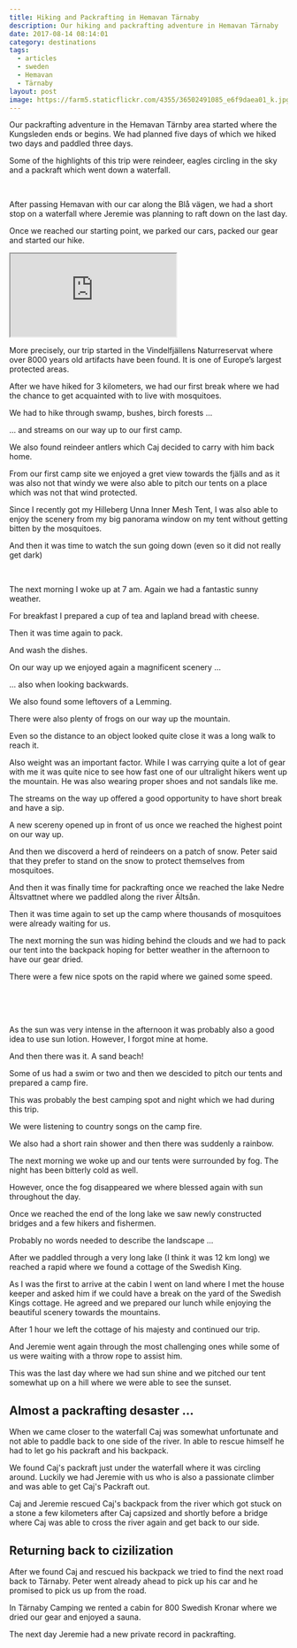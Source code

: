 ```yaml
---
title: Hiking and Packrafting in Hemavan Tärnaby
description: Our hiking and packrafting adventure in Hemavan Tärnaby
date: 2017-08-14 08:14:01
category: destinations
tags:
  - articles
  - sweden
  - Hemavan
  - Tärnaby
layout: post
image: https://farm5.staticflickr.com/4355/36502491085_e6f9daea01_k.jpg
---
```


Our packrafting adventure in the Hemavan Tärnby area started where the Kungsleden ends or begins. We had planned five days of which we hiked two days and paddled three days.

Some of the highlights of this trip were reindeer, eagles circling in the sky and a packraft which went down a waterfall.

<amp-img src="https://farm5.staticflickr.com/4355/36502491085_e6f9daea01_k.jpg" width="2048" height="1365" alt="Hiking and Packrafting Hemavan Tärnaby" layout="responsive"></amp-img>
<br>
<!--more-->

After passing Hemavan with our car along the Blå vägen, we had a short stop on a waterfall where Jeremie was planning to raft down on the last day.

Once we reached our starting point, we parked our cars, packed our gear and started our hike.

<div class="embed-responsive embed-responsive-16by9">
  <iframe class="embed-responsive-item" src="https://www.youtube.com/embed/gz9k7PcFn_o"></iframe>
</div>

More precisely, our trip started in the Vindelfjällens Naturreservat where over 8000 years old artifacts have been found. It is one of Europe’s largest protected areas.

<amp-img src="https://farm5.staticflickr.com/4390/35693694253_9c7839d6c7_k.jpg" width="2048" height="1365" alt="Vindelfjällens Naturreservat hiking" layout="responsive"></amp-img>

After we have hiked for 3 kilometers, we had our first break where we had the chance to get acquainted with to live with mosquitoes.

<amp-img src="https://farm5.staticflickr.com/4402/35693686643_6361a087ec_k.jpg" width="2048" height="1119" alt="Hiking and Vindelfjällens hiking break" layout="responsive"></amp-img>

We had to hike through swamp, bushes, birch forests ...

<amp-img src="https://farm5.staticflickr.com/4343/35693636023_d0c3d4abb5_k.jpg" width="2048" height="1124" alt="Hiking Hemavan Tärnaby" layout="responsive"></amp-img>

 ... and streams on our way up to our first camp.

<amp-img src="https://farm5.staticflickr.com/4354/35693728723_4ee00fa598_k.jpg" width="2048" height="1365" alt="Crossing a river hemavan tärnby hiking" layout="responsive"></amp-img>

We also found reindeer antlers which Caj decided to carry with him back home.

<amp-img src="https://farm5.staticflickr.com/4367/35693610643_ade0a64255_k.jpg" width="2048" height="1071" alt="Reindeer Antlers Hemavan Tärnaby" layout="responsive"></amp-img>

From our first camp site we enjoyed a gret view towards the fjälls and as it was also not that windy we were also able to pitch our tents on a place which was not that wind protected.

<amp-img src="https://farm5.staticflickr.com/4394/35667610054_5cc6fada94_k.jpg" width="2048" height="858" alt="Camp Hiking Hemavan Tärnaby" layout="responsive"></amp-img>

Since I recently got my Hilleberg Unna Inner Mesh Tent, I was also able to enjoy the scenery from my big panorama window on my tent without getting bitten by the mosquitoes.

<amp-img src="https://farm5.staticflickr.com/4419/36502512145_1991b2ab30_k.jpg" width="2048" height="1365" alt="Hilleberg Unna Hemavan Tärnaby" layout="responsive"></amp-img>

And then it was time to watch the sun going down (even so it did not really get dark)

<amp-img src="https://farm5.staticflickr.com/4442/35667608044_4f8fd90c83_k.jpg" width="2048" height="751" alt="Sunset Hemavan Tärnaby" layout="responsive"></amp-img>
<br>
<amp-img src="https://farm5.staticflickr.com/4393/36502510075_3918663192_k.jpg" width="2048" height="936" alt="Sunset Hemavan Tärnaby" layout="responsive"></amp-img>

The next morning I woke up at 7 am. Again we had a fantastic sunny weather.

<amp-img src="https://farm5.staticflickr.com/4405/36105715240_73a682a7b5_k.jpg" width="2048" height="1365" alt="Sunrise Hemavan Tärnaby Hilleberg Unna Inner Mesh" layout="responsive"></amp-img>

For breakfast I prepared a cup of tea and lapland bread with cheese.

<amp-img src="https://farm5.staticflickr.com/4426/35667567884_429f43c421_k.jpg" width="2048" height="1365" alt="lapland bread Kupilka mug" layout="responsive"></amp-img>

Then it was time again to pack.

<amp-img src="https://farm5.staticflickr.com/4338/35693633393_27fd7e383d_k.jpg" width="2048" height="805" alt="Hilleberg Unna Inner Mesh Tent" layout="responsive"></amp-img>

And wash the dishes.

<amp-img src="https://farm5.staticflickr.com/4414/36105606890_fa65818a05_k.jpg" width="2048" height="1365" alt="washing camping dishes" layout="responsive"></amp-img>

On our way up we enjoyed again a magnificent scenery ...

<amp-img src="https://farm5.staticflickr.com/4336/36502497825_4a59865904_k.jpg" width="2048" height="1163" alt="hiking Hemavan Tärnaby" layout="responsive"></amp-img>

... also when looking backwards.

<amp-img src="https://farm5.staticflickr.com/4425/36105728500_9dbd3b9eaa_k.jpg" width="2048" height="1058" alt="Scenery Hemavan Tärnaby mountains" layout="responsive"></amp-img>

We also found some leftovers of a Lemming.

<amp-img src="https://farm5.staticflickr.com/4413/36105727620_b10affcb29_k.jpg" width="2048" height="1126" alt="Lemmings skeleton Vindelfjällens" layout="responsive"></amp-img>

There were also plenty of frogs on our way up the mountain.

<amp-img src="https://farm5.staticflickr.com/4407/35667603364_1e5a2500ef_k.jpg" width="2048" height="956" alt="Frog Vindelfjällens" layout="responsive"></amp-img>

Even so the distance to an object looked quite close it was a long walk to reach it.

<amp-img src="https://farm5.staticflickr.com/4369/35667605634_b4838ef318_k.jpg" width="2048" height="872" alt="Hiking Fjäll Hemavan Tärnaby" layout="responsive"></amp-img>

Also weight was an important factor. While I was carrying quite a lot of gear with me it was quite nice to see how fast one of our ultralight hikers went up the mountain. He was also wearing proper shoes and not sandals like me.

<amp-img src="https://farm5.staticflickr.com/4331/36365215431_21b27d70ad_k.jpg" width="2048" height="1134" alt="Hiking and Packrafting Hemavan Tärnaby" layout="responsive"></amp-img>

The streams on the way up offered a good opportunity to have short break and have a sip.

<amp-img src="https://farm5.staticflickr.com/4343/36105637270_2c82aaf525_k.jpg" width="2048" height="868" alt="drinking water hiking sweden from river" layout="responsive"></amp-img>

A new scereny opened up in front of us once we reached the highest point on our way up.

<amp-img src="https://farm5.staticflickr.com/4419/36365226481_65f2e424db_k.jpg" width="2048" height="1107" alt="Hiking and Packrafting Hemavan Tärnaby" layout="responsive"></amp-img>

And then we discoverd a herd of reindeers on a patch of snow. Peter said that they prefer to stand on the snow to protect themselves from mosquitoes.

<amp-img src="https://farm5.staticflickr.com/4363/36365225371_5b4cd13d59_k.jpg" width="2048" height="1128" alt="Reindeers glacier snow Hemavan Tärnaby" layout="responsive"></amp-img>

And then it was finally time for packrafting once we reached the lake Nedre Ältsvattnet where we paddled along the river Ältsån.

<amp-img src="https://farm5.staticflickr.com/4351/36502477225_672ebeba87_k.jpg" width="2048" height="923" alt="Ältsån river Packrafting Hemavan Tärnaby" layout="responsive"></amp-img>

Then it was time again to set up the camp where thousands of mosquitoes were already waiting for us.

<amp-img src="https://farm5.staticflickr.com/4407/36502476305_f1875fb42c_k.jpg" width="2048" height="881" alt="Camping Hemavan Tärnaby" layout="responsive"></amp-img>

The next morning the sun was hiding behind the clouds and we had to pack our tent into the backpack hoping for better weather in the afternoon to have our gear dried.

<amp-img src="https://farm5.staticflickr.com/4400/35667560684_8807966e11_k.jpg" width="2048" height="930" alt="packrafting Hemavan Tärnaby" layout="responsive"></amp-img>

There were a few nice spots on the rapid where we gained some speed.

<amp-img src="https://farm5.staticflickr.com/4361/36365209111_3b9089b361_k.jpg" width="2048" height="996" alt="rapid packrafting Hemavan Tärnaby" layout="responsive"></amp-img>
<br>
<amp-img src="https://farm5.staticflickr.com/4437/35693628623_f80def20cf_k.jpg" width="2048" height="823" alt="rapid packrafting Hemavan Tärnaby" layout="responsive"></amp-img>
<br>
<amp-img src="https://farm5.staticflickr.com/4384/36105601570_1c5f514e41_k.jpg" width="2048" height="934" alt="rapid packrafting Hemavan Tärnaby" layout="responsive"></amp-img>
<br>
<amp-img src="https://farm5.staticflickr.com/4361/36105650000_d52c90a690_k.jpg" width="2048" height="955" alt="rapid packrafting Hemavan Tärnaby" layout="responsive"></amp-img>

As the sun was very intense in the afternoon it was probably also a good idea to use sun lotion. However, I forgot mine at home.

<amp-img src="https://farm5.staticflickr.com/4375/36365182661_2e3bff6e4a_k.jpg" width="2048" height="999" alt="Packrafting Hemavan Tärnaby" layout="responsive"></amp-img>

And then there was it. A sand beach!

<amp-img src="https://farm5.staticflickr.com/4358/35693645943_64e5221d63_k.jpg" width="2048" height="1208" alt="Hemavan Tärnaby sand beach lake" layout="responsive"></amp-img>

Some of us had a swim or two and then we descided to pitch our tents and prepared a camp fire.

<amp-img src="https://farm5.staticflickr.com/4345/36105599990_eabf436bec_k.jpg" width="2048" height="982" alt="Hemavan Tärnaby sand beach lake" layout="responsive"></amp-img>

This was probably the best camping spot and night which we had during this trip.

<amp-img src="https://farm5.staticflickr.com/4441/35693627413_1a9d2cf8b9_k.jpg" width="2048" height="975" alt="Hemavan Tärnaby sand beach lake camping" layout="responsive"></amp-img>

We were listening to country songs on the camp fire.

<amp-img src="https://farm5.staticflickr.com/4411/35693625593_db517f0fde_k.jpg" width="2048" height="1266" alt="Hemavan Tärnaby sand beach lake camping" layout="responsive"></amp-img>

We also had a short rain shower and then there was suddenly a rainbow.

<amp-img src="https://farm5.staticflickr.com/4426/36105615360_4450a7bac9_k.jpg" width="2048" height="875" alt="Hemavan Tärnaby rainbow" layout="responsive"></amp-img>

The next morning we woke up and our tents were surrounded by fog. The night has been bitterly cold as well.

<amp-img src="https://farm5.staticflickr.com/4432/36105614080_3340e9265a_k.jpg" width="2048" height="1070" alt="Hemavan Tärnaby lake fog" layout="responsive"></amp-img>

However, once the fog disappeared we where blessed again with sun throughout the day.

<amp-img src="https://farm5.staticflickr.com/4348/36105704350_2bbd87e19a_k.jpg" width="2048" height="808" alt="Hemavan Tärnaby lake fog" layout="responsive"></amp-img>

Once we reached the end of the long lake we saw newly constructed bridges and a few hikers and fishermen.

<amp-img src="https://farm5.staticflickr.com/4364/36502530165_075c5abe1a_k.jpg" width="2048" height="745" alt="Hemavan Tärnaby lake fog" layout="responsive"></amp-img>

Probably no words needed to describe the landscape ...

<amp-img src="https://farm5.staticflickr.com/4359/36365271781_1087606da4_k.jpg" width="2048" height="950" alt="Hemavan Tärnaby lake fog" layout="responsive"></amp-img>

After we paddled through a very long lake (I think it was 12 km long) we reached a rapid where we found a cottage of the Swedish King.

<amp-img src="https://farm5.staticflickr.com/4342/36365235671_665a6c165a_k.jpg" width="2048" height="1110" alt="Swedish King cottage Hemavan Tärnaby" layout="responsive"></amp-img>

As I was the first to arrive at the cabin I went on land where I met the house keeper and asked him if we could have a break on the yard of the Swedish Kings cottage. He agreed and we prepared our lunch while enjoying the beautiful scenery towards the mountains.

<amp-img src="https://farm5.staticflickr.com/4356/35667571304_2cf0e186f9_k.jpg" width="2048" height="852" alt="Swedish King cottage Hemavan Tärnaby" layout="responsive"></amp-img>

After 1 hour we left the cottage of his majesty and continued our trip.

<amp-img src="https://farm5.staticflickr.com/4423/35693654633_891b83ed44_k.jpg" width="2048" height="798" alt=" packrafting Hemavan Tärnaby" layout="responsive"></amp-img>

And Jeremie went again through the most challenging ones while some of us were waiting with a throw rope to assist him.

<amp-img src="https://farm5.staticflickr.com/4384/36105630280_ab51c810eb_k.jpg" width="2048" height="955" alt=" packrafting Hemavan Tärnaby" layout="responsive"></amp-img>

This was the last day where we had sun shine and we pitched our tent somewhat up on a hill where we were able to see the sunset.

<amp-img src="https://farm5.staticflickr.com/4348/36105611270_d3bdbaa105_k.jpg" width="2048" height="1084" alt=" sunset Hemavan Tärnaby" layout="responsive"></amp-img>

## Almost a packrafting desaster ...

When we came closer to the waterfall Caj was somewhat unfortunate and not able to paddle back to one side of the river. In able to rescue himself he had to let go his packraft and his backpack.

<amp-img src="https://farm5.staticflickr.com/4431/35693599523_16626270df_k.jpg" width="2048" height="703" alt="Losing packraft whitewater river waterfall" layout="responsive"></amp-img>

We found Caj's packraft just under the waterfall where it was circling around. Luckily we had Jeremie with us who is also a passionate climber and was able to get Caj's Packraft out.

<amp-img src="https://farm5.staticflickr.com/4375/35667625404_f01acee363_k.jpg" width="2048" height="1016" alt="Packraft Waterfall Rescue Whitewater" layout="responsive"></amp-img>

Caj and Jeremie rescued Caj's backpack from the river which got stuck on a stone a few kilometers after Caj capsized and shortly before a bridge where Caj was able to cross the river again and get back to our side.

<amp-img src="https://farm5.staticflickr.com/4376/36365269601_88bef21bb4_k.jpg" width="2048" height="774" alt="Whitewater River Safety Packrafting" layout="responsive"></amp-img>

## Returning back to cizilization

After we found Caj and rescued his backpack we tried to find the next road back to Tärnaby. Peter went already ahead to pick up his car and he promised to pick us up from the road.

In Tärnaby Camping we rented a cabin for 800 Swedish Kronar where we dried our gear and enjoyed a sauna.

<amp-img src="https://farm5.staticflickr.com/4357/35667621294_06bc38578b_k.jpg" width="2048" height="1016" alt="Tärnaby Camping" layout="responsive"></amp-img>

The next day Jeremie had a new private record in packrafting.

<amp-img src="https://farm5.staticflickr.com/4347/36365262891_6ae9bff545_k.jpg" width="2048" height="1365" alt="Hiking and Packrafting Hemavan Tärnaby" layout="responsive"></amp-img>
